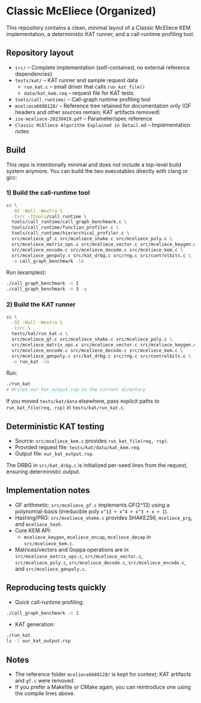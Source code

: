 # Classic McEliece (Organized)

This repository contains a clean, minimal layout of a Classic McEliece KEM implementation, a deterministic KAT runner, and a call-runtime profiling tool.

## Repository layout

- `src/` – Complete implementation (self-contained, no external reference dependencies)
- `tests/kat/` – KAT runner and sample request data
  - `run_kat.c` – small driver that calls `run_kat_file()`
  - `data/kat_kem.req` – request file for KAT tests
- `tools/call_runtime/` – Call-graph runtime profiling tool
- `mceliece6688128/` – Reference tree retained for documentation only (GF headers and other sources remain; KAT artifacts removed)
- `iso-mceliece-20230419.pdf` – Parameter/spec reference
- `Classic McEliece Algorithm Explained in Detail.md` – Implementation notes

## Build

This repo is intentionally minimal and does not include a top-level build system anymore. You can build the two executables directly with clang or gcc:

### 1) Build the call-runtime tool

```bash
cc \
  -O2 -Wall -Wextra \
  -Isrc -Itools/call_runtime \
  tools/call_runtime/call_graph_benchmark.c \
  tools/call_runtime/function_profiler.c \
  tools/call_runtime/hierarchical_profiler.c \
  src/mceliece_gf.c src/mceliece_shake.c src/mceliece_poly.c \
  src/mceliece_matrix_ops.c src/mceliece_vector.c src/mceliece_keygen.c \
  src/mceliece_encode.c src/mceliece_decode.c src/mceliece_kem.c \
  src/mceliece_genpoly.c src/kat_drbg.c src/rng.c src/controlbits.c \
  -o call_graph_benchmark -lm
```

Run (examples):

```bash
./call_graph_benchmark -n 1
./call_graph_benchmark -n 3 -q
```

### 2) Build the KAT runner

```bash
cc \
  -O2 -Wall -Wextra \
  -Isrc \
  tests/kat/run_kat.c \
  src/mceliece_gf.c src/mceliece_shake.c src/mceliece_poly.c \
  src/mceliece_matrix_ops.c src/mceliece_vector.c src/mceliece_keygen.c \
  src/mceliece_encode.c src/mceliece_decode.c src/mceliece_kem.c \
  src/mceliece_genpoly.c src/kat_drbg.c src/rng.c src/controlbits.c \
  -o run_kat -lm
```

Run:

```bash
./run_kat
# Writes our_kat_output.rsp in the current directory
```

If you moved `tests/kat/data` elsewhere, pass explicit paths to `run_kat_file(req, rsp)` in `tests/kat/run_kat.c`.

## Deterministic KAT testing

- Source: `src/mceliece_kem.c` provides `run_kat_file(req, rsp)`.
- Provided request file: `tests/kat/data/kat_kem.req`.
- Output file: `our_kat_output.rsp`.

The DRBG in `src/kat_drbg.c` is initialized per-seed lines from the request, ensuring deterministic output.

## Implementation notes

- GF arithmetic: `src/mceliece_gf.c` implements GF(2^13) using a polynomial-basis (irreducible poly `x^13 + x^4 + x^3 + x + 1`).
- Hashing/PRG: `src/mceliece_shake.c` provides SHAKE256, `mceliece_prg`, and `mceliece_hash`.
- Core KEM API:
  - `mceliece_keygen`, `mceliece_encap`, `mceliece_decap` in `src/mceliece_kem.c`.
- Matrices/vectors and Goppa operations are in `src/mceliece_matrix_ops.c`, `src/mceliece_vector.c`, `src/mceliece_poly.c`, `src/mceliece_decode.c`, `src/mceliece_encode.c`, and `src/mceliece_genpoly.c`.

## Reproducing tests quickly

- Quick call-runtime profiling:
```bash
./call_graph_benchmark -n 1
```
- KAT generation:
```bash
./run_kat
ls -l our_kat_output.rsp
```

## Notes

- The reference folder `mceliece6688128/` is kept for context; KAT artifacts and `gf.c` were removed.
- If you prefer a Makefile or CMake again, you can reintroduce one using the compile lines above.


